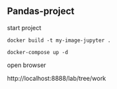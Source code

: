 ## Pandas-project

start project

~~~
docker build -t my-image-jupyter .
~~~
~~~
docker-compose up -d
~~~

open browser

http://localhost:8888/lab/tree/work

